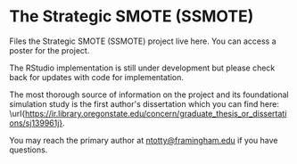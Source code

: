 # The Strategic SMOTE (SSMOTE)

Files the Strategic SMOTE (SSMOTE) project live here. You can access a poster for the project.

The RStudio implementation is still under development but please check back for updates with code for implementation.

The most thorough source of information on the project and its foundational simulation study is the first author's dissertation which you can find here: \url{https://ir.library.oregonstate.edu/concern/graduate_thesis_or_dissertations/sj139961j}.

You may reach the primary author at ntotty@framingham.edu if you have questions.
